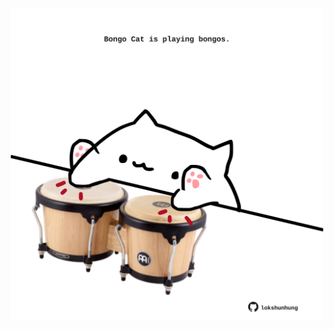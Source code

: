 <!-- built at 22/04/2024, 06:00:55 UTC -->
<p align="center">
  <img width="500" height="500" src="./ReadmeImage.svg">
</p>
